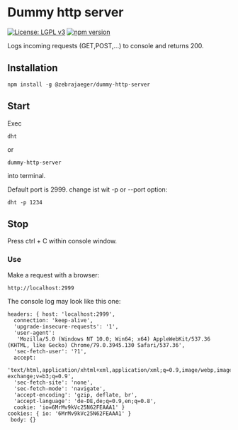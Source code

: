 # Dummy http server
[![License: LGPL v3](https://img.shields.io/badge/License-GPL%20v3-blue.svg)](https://www.gnu.org/licenses/gpl-3.0)
[![npm version](https://badge.fury.io/js/%40zebrajaeger%2Fdummy-http-server.svg)](https://www.npmjs.com/@zebrajaeger/dummy-http-server)

Logs incoming requests (GET,POST,...) to console and returns 200.

## Installation

    npm install -g @zebrajaeger/dummy-http-server

## Start

Exec 

    dht

or

    dummy-http-server

into terminal.

Default port is 2999.
change ist wit -p or --port option:

    dht -p 1234

## Stop

Press ctrl + C within console window.

### Use

Make a request with a browser:
 
    http://localhost:2999
    
The console log may look like this one:

    headers: { host: 'localhost:2999',
      connection: 'keep-alive',
      'upgrade-insecure-requests': '1',
      'user-agent':
       'Mozilla/5.0 (Windows NT 10.0; Win64; x64) AppleWebKit/537.36 (KHTML, like Gecko) Chrome/79.0.3945.130 Safari/537.36',
      'sec-fetch-user': '?1',
      accept:
       'text/html,application/xhtml+xml,application/xml;q=0.9,image/webp,image/apng,*/*;q=0.8,application/signed-exchange;v=b3;q=0.9',
      'sec-fetch-site': 'none',
      'sec-fetch-mode': 'navigate',
      'accept-encoding': 'gzip, deflate, br',
      'accept-language': 'de-DE,de;q=0.9,en;q=0.8',
      cookie: 'io=6MrMv9kVc25N62FEAAA1' }
    cookies: { io: '6MrMv9kVc25N62FEAAA1' }
     body: {} 


